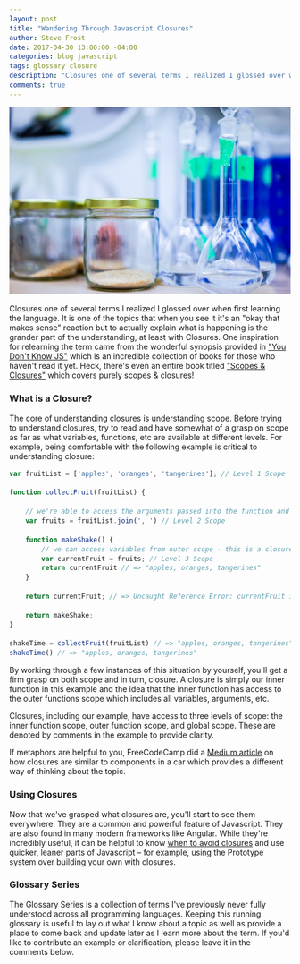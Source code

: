 ```yaml
---
layout: post
title: "Wandering Through Javascript Closures"
author: Steve Frost
date: 2017-04-30 13:00:00 -04:00
categories: blog javascript
tags: glossary closure
description: "Closures one of several terms I realized I glossed over when first learning the language. It is one of the topics that when you see it it's an 'okay that makes sense' reaction but to actually explain what is happening is the grander part of the understanding, at least with Closures."
comments: true
---
```


![javascript-closures-picture](/assets/img/blogs/javascriptclosures1.jpg)

Closures one of several terms I realized I glossed over when first learning the language. It is one of the topics that when you see it it's an "okay that makes sense" reaction but to actually explain what is happening is the grander part of the understanding, at least with Closures. One inspiration for relearning the term came from the wonderful synopsis provided in ["You Don't Know JS"](https://github.com/getify/You-Dont-Know-JS) which is an incredible collection of books for those who haven't read it yet. Heck, there's even an entire book titled ["Scopes & Closures"](https://github.com/getify/You-Dont-Know-JS/blob/master/scope%20&%20closures/README.md#you-dont-know-js-scope--closures) which covers purely scopes & closures! 

### What is a Closure?
The core of understanding closures is understanding scope. Before trying to understand closures, try to read and have somewhat of a grasp on scope as far as what variables, functions, etc are available at different levels. For example, being comfortable with the following example is critical to understanding closure:

```javascript
var fruitList = ['apples', 'oranges', 'tangerines']; // Level 1 Scope

function collectFruit(fruitList) {

    // we're able to access the arguments passed into the function and assign them to variables
    var fruits = fruitList.join(', ') // Level 2 Scope

    function makeShake() {
        // we can access variables from outer scope - this is a closure!
        var currentFruit = fruits; // Level 3 Scope
        return currentFruit // => "apples, oranges, tangerines"
    }

    return currentFruit; // => Uncaught Reference Error: currentFruit is not defined. We *can't* access variables from inner scope

    return makeShake;
}

shakeTime = collectFruit(fruitList) // => "apples, oranges, tangerines"
shakeTime() // => "apples, oranges, tangerines"
```

By working through a few instances of this situation by yourself, you'll get a firm grasp on both scope and in turn, closure. A closure is simply our inner function in this example and the idea that the inner function has access to the outer functions scope which includes all variables, arguments, etc. 

Closures, including our example, have access to three levels of scope: the inner function scope, outer function scope, and global scope. These are denoted by comments in the example to provide clarity.

If metaphors are helpful to you, FreeCodeCamp did a [Medium article](https://medium.freecodecamp.com/whats-a-javascript-closure-in-plain-english-please-6a1fc1d2ff1c) on how closures are similar to components in a car which provides a different way of thinking about the topic.

### Using Closures

Now that we've grasped what closures are, you'll start to see them everywhere. They are a common and powerful feature of Javascript. They are also found in many modern frameworks like Angular. While they're incredibly useful, it can be helpful to know [when to avoid closures](https://www.sitepoint.com/javascript-closures-demystified/) and use quicker, leaner parts of Javascript – for example, using the Prototype system over building your own with closures.

### Glossary Series

The Glossary Series is a collection of terms I've previously never fully understood across all programming languages. Keeping this running glossary is useful to lay out what I know about a topic as well as provide a place to come back and update later as I learn more about the term. If you'd like to contribute an example or clarification, please leave it in the comments below.
